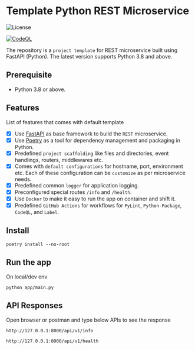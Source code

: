 # Template Python REST Microservice

![License](https://img.shields.io/badge/License-MIT-blue)

[![CodeQL](https://github.com/beaver-ai/template-py-rest-microservice/actions/workflows/codeql.yml/badge.svg)](https://github.com/beaver-ai/template-py-rest-microservice/actions/workflows/codeql.yml)

The repository is a `project template` for REST microservice built using FastAPI (Python). The latest version supports Python 3.8 and above.

## Prerequisite

* Python 3.8 or above.

## Features

List of features that comes with default template

- [x] Use [FastAPI](https://fastapi.tiangolo.com/) as base framework to build the `REST` microservice.
- [x] Use [Poetry](https://python-poetry.org/docs/) as a tool for dependency management and packaging in Python.
- [x] Predefined `project scaffolding` like files and directories, event handlings, routers, middlewares etc.
- [x] Comes with `default configurations` for hostname, port, environment etc. Each of these configuration can be `customize` as per microservice needs.
- [x] Predefined common `logger` for application logging.
- [x] Preconfigured special routes `/info` and `/health`.
- [x] Use `Docker` to make it easy to run the app on container and shift it.
- [x] Predefined `GitHub Actions` for workflows for `PyLint`, `Python-Package`, `CodeQL`, and `Label`.

## Install

```console
poetry install --no-root
```

## Run the app

On local/dev env
```console
python app/main.py
```

## API Responses

Open browser or postman and type below APIs to see the response
```console
http://127.0.0.1:8000/api/v1/info
```

```console
http://127.0.0.1:8000/api/v1/health
```
